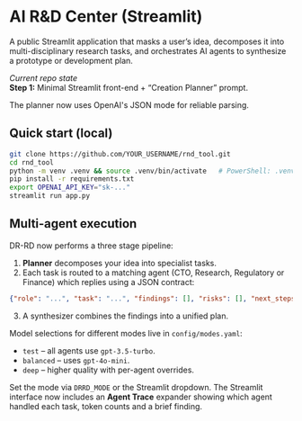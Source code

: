 # AI R&D Center (Streamlit)

A public Streamlit application that masks a user’s idea, decomposes it into
multi-disciplinary research tasks, and orchestrates AI agents to synthesize a
prototype or development plan.

_Current repo state_  
**Step 1:** Minimal Streamlit front-end + “Creation Planner” prompt.

The planner now uses OpenAI's JSON mode for reliable parsing.

## Quick start (local)

```bash
git clone https://github.com/YOUR_USERNAME/rnd_tool.git
cd rnd_tool
python -m venv .venv && source .venv/bin/activate   # PowerShell: .venv\Scripts\activate
pip install -r requirements.txt
export OPENAI_API_KEY="sk-..."
streamlit run app.py
```

## Multi-agent execution

DR-RD now performs a three stage pipeline:

1. **Planner** decomposes your idea into specialist tasks.
2. Each task is routed to a matching agent (CTO, Research, Regulatory or Finance) which replies using a JSON contract:

```json
{"role": "...", "task": "...", "findings": [], "risks": [], "next_steps": []}
```

3. A synthesizer combines the findings into a unified plan.

Model selections for different modes live in `config/modes.yaml`:

- `test` – all agents use `gpt-3.5-turbo`.
- `balanced` – uses `gpt-4o-mini`.
- `deep` – higher quality with per-agent overrides.

Set the mode via `DRRD_MODE` or the Streamlit dropdown. The Streamlit interface now includes an **Agent Trace** expander showing which agent handled each task, token counts and a brief finding.
